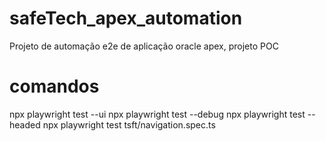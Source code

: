 # safeTech_apex_automation
Projeto de automação e2e de aplicação oracle apex, projeto POC

# comandos

npx playwright test --ui 
npx playwright test --debug
npx playwright test --headed
npx playwright test tsft/navigation.spec.ts
